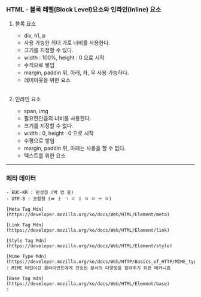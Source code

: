 ### HTML - 블록 레벨(Block Level)요소와 인라인(Inline) 요소

1. 블록 요소
    - div, h1, p
    - 사용 가능한 최대 가로 너비를 사용한다.
    - 크기를 지정할 수 있다.
    - width : 100%, height : 0 으로 시작
    - 수직으로 쌓임
    - margin, paddin 위, 아래, 좌, 우 사용 가능하다.
    - 레이아웃을 위한 요소 
    </br>

2. 인라인 요소
    - span, img
    - 필요한만큼의 너비를 사용한다.
    - 크기를 지정할 수 없다.
    - width : 0, height : 0 으로 시작
    - 수평으로 쌓임
    - margin, paddin 위, 아래는 사용을 할 수 없다.        
    - 텍스트를 위한 요소  

---
### 메타 데이터
    - EUC-KR : 완성형 (박 영 웅)
    - UTF-8 : 조합형 (ㅂ ㅏ ㄱ ㅇ ㅕ ㅇ ㅇ ㅜ ㅇ)

    [Meta Tag Mdn](https://developer.mozilla.org/ko/docs/Web/HTML/Element/meta)

    [Link Tag Mdn] (https://developer.mozilla.org/ko/docs/Web/HTML/Element/link)

    [Style Tag Mdn] (https://developer.mozilla.org/ko/docs/Web/HTML/Element/style)

    [Mime Type Mdn] (https://developer.mozilla.org/ko/docs/Web/HTTP/Basics_of_HTTP/MIME_types)
    : MIME 타입이란 클라이언트에게 전송된 문서의 다양성을 알려주기 위한 메커니즘

    [Base Tag mdn] (https://developer.mozilla.org/ko/docs/Web/HTML/Element/base)
    : 